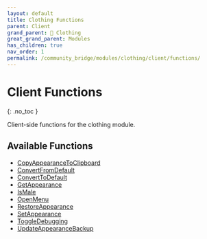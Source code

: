 ```yaml
---
layout: default
title: Clothing Functions
parent: Client
grand_parent: 👔 Clothing
great_grand_parent: Modules
has_children: true
nav_order: 1
permalink: /community_bridge/modules/clothing/client/functions/
---
```


# Client Functions
{: .no_toc }

Client-side functions for the clothing module.

## Available Functions

- [CopyAppearanceToClipboard](CopyAppearanceToClipboard)
- [ConvertFromDefault](ConvertFromDefault)
- [ConvertToDefault](ConvertToDefault)
- [GetAppearance](GetAppearance)
- [IsMale](IsMale)
- [OpenMenu](OpenMenu)
- [RestoreAppearance](RestoreAppearance)
- [SetAppearance](SetAppearance)
- [ToggleDebugging](ToggleDebugging)
- [UpdateAppearanceBackup](UpdateAppearanceBackup)

